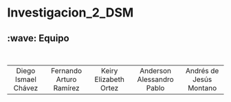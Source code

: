# Investigacion_2_DSM

<h2>:wave: Equipo  </h2>
<div style={padding: 10px}>
  <table style={margin: 0 auto}>
  <tr align="center">
   <td>Diego Ismael Chávez</td>
    <td>Fernando Arturo Ramírez</td>
    <td>Keiry Elizabeth Ortez</td>
    <td>Anderson Alessandro Pablo</td>
    <td>Andrés de Jesús Montano </td>
  </tr>
</table>
</div>
